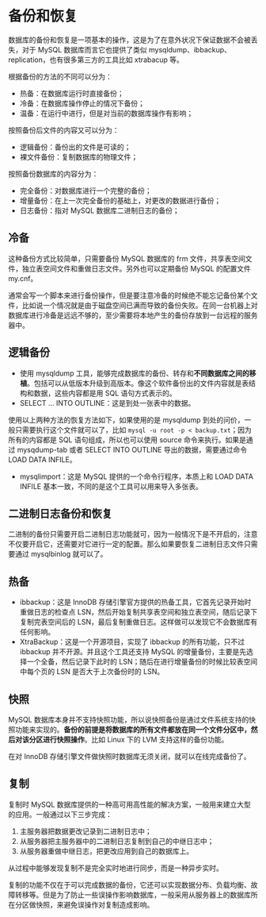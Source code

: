 # 备份和恢复

数据库的备份和恢复是一项基本的操作，这是为了在意外状况下保证数据不会被丢失，对于 MySQL 数据库而言它也提供了类似 mysqldump、ibbackup、replication，也有很多第三方的工具比如 xtrabacup 等。

根据备份的方法的不同可以分为：

* 热备：在数据库运行时直接备份；
* 冷备：在数据库操作停止的情况下备份；
* 温备：在运行中进行，但是对当前的数据库操作有影响；

按照备份后文件的内容又可以分为：

* 逻辑备份：备份出的文件是可读的；
* 裸文件备份：复制数据库的物理文件；

按照备份数据库的内容分为：

* 完全备份：对数据库进行一个完整的备份；
* 增量备份：在上一次完全备份的基础上，对更改的数据进行备份；
* 日志备份：指对 MySQL 数据库二进制日志的备份；

## 冷备

这种备份方式比较简单，只需要备份 MySQL 数据库的 frm 文件，共享表空间文件，独立表空间文件和重做日志文件。另外也可以定期备份 MySQL 的配置文件 my.cnf。

通常会写一个脚本来进行备份操作，但是要注意冷备的时候绝不能忘记备份某个文件，比如说一个情况就是由于磁盘空间已满而导致的备份失败。在同一台机器上对数据库进行冷备是远远不够的，至少需要将本地产生的备份存放到一台远程的服务器中。

## 逻辑备份

* 使用 mysqldump 工具，能够完成数据库的备份、转存和**不同数据库之间的移植**。包括可以从低版本升级到高版本。像这个软件备份出的文件内容就是表结构和数据，这些内容都是用 SQL 语句方式表示的。
* SELECT ... INTO OUTLINE：这是到处一张表中的数据。

使用以上两种方法的恢复方法如下，如果使用的是 mysqldump 到处的问价，一般只需要执行这个文件就可以了，比如 `mysql -u root -p < backup.txt`；因为所有的内容都是 SQL 语句组成，所以也可以使用 source 命令来执行。如果是通过 mysqdump-tab 或者 SELECT INTO OUTLINE 导出的数据，需要通过命令 LOAD DATA INFILE。

* mysqlimport：这是 MySQL 提供的一个命令行程序，本质上和 LOAD DATA INFILE 基本一致，不同的是这个工具可以用来导入多张表。

## 二进制日志备份和恢复

二进制的备份只需要开启二进制日志功能就可，因为一般情况下是不开启的，注意不仅要开启它，还需要对它进行一定的配置。那么如果要恢复二进制日志文件只需要通过 mysqlbinlog 就可以了。

## 热备

* ibbackup：这是 InnoDB 存储引擎官方提供的热备工具，它首先记录开始时重做日志的检查点 LSN，然后开始复制共享表空间和独立表空间，随后记录下复制完表空间后的 LSN，最后复制重做日志。这样做可以发现它不会数据库有任何影响。
* XtraBackup：这是一个开源项目，实现了 ibbackup 的所有功能，只不过 ibbackup 并不开源。并且这个工具还支持 MySQL 的增量备份，主要是先选择一个全备，然后记录下此时的 LSN；随后在进行增量备份的时候比较表空间中每个页的 LSN 是否大于上次备份时的 LSN。

## 快照

MySQL 数据库本身并不支持快照功能，所以说快照备份是通过文件系统支持的快照功能来实现的。**备份的前提是将数据库的所有文件都放在同一个文件分区中，然后对该分区进行快照操作**。比如 Linux 下的 LVM 支持这样的备份功能。

在对 InnoDB 存储引擎文件做快照时数据库无须关闭，就可以在线完成备份了。

## 复制

复制时 MySQL 数据库提供的一种高可用高性能的解决方案，一般用来建立大型的应用。一般通过以下三步完成：

1. 主服务器把数据更改记录到二进制日志中；
2. 从服务器把主服务器中的二进制日志复制到自己的中继日志中；
3. 从服务器重做中继日志，把更改应用到自己的数据库上。

从过程中能够发现复制不是完全实时地进行同步，而是一种异步实时。

复制的功能不仅在于可以完成数据的备份，它还可以实现数据分布、负载均衡、故障转移等。但是为了防止一些误操作影响数据库，一般采用从服务器上的数据库所在分区做快照，来避免误操作对复制造成影响。